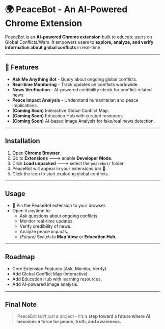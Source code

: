 # 🌍 PeaceBot - An AI-Powered Chrome Extension  

PeaceBot is an **AI-powered Chrome extension** built to educate users on Global Conflicts/Wars.
It empowers users to **explore, analyze, and verify information about global conflicts** in real-time.  

---

## 🚀 Features  

- **Ask Me Anything Bot** - Query about ongoing global conflicts.  
- **Real-time Monitoring** - Track updates on conflicts worldwide.  
- **News Verification** - AI-powered credibility check for conflict-related news.  
- **Peace Impact Analysis** - Understand humanitarian and peace implications.  
- **(Coming Soon)** Interactive Global Conflict Map.  
- **(Coming Soon)** Education Hub with curated resources.  
- **(Coming Soon)** AI-based Image Analysis for fake/real news detection.  

---

##  Installation  

1. Open **Chrome Browser**.  
2. Go to **Extensions** ---> enable **Developer Mode**.  
3. Click **Load unpacked** ---> select the `peacebot/` folder.  
4. PeaceBot will appear in your extensions bar 🎉.  
5. Click the icon to start exploring global conflicts.  

---

## Usage  

- 📌 Pin the PeaceBot extension to your browser.  
- Open it anytime to:  
  - Ask questions about ongoing conflicts.  
  - Monitor real-time updates.  
  - Verify credibility of news.  
  - Analyze peace impacts.  
  - *(Future)* Switch to **Map View** or **Education Hub**.  

---

## Roadmap  

- Core Extension Features (Ask, Monitor, Verify).  
- Add Global Conflict Map (interactive).  
- Add Education Hub with learning resources.  
- Add AI-powered image analysis.  

---

## Final Note  

> PeaceBot isn’t just a project - it’s a **step toward a future where AI becomes a force for peace, truth, and awareness.** 
